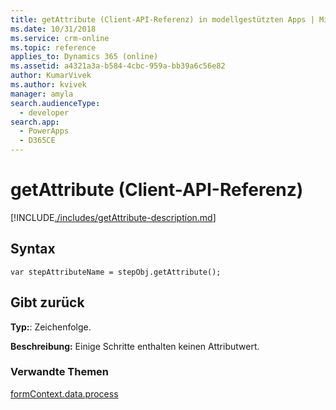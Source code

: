```yaml
---
title: getAttribute (Client-API-Referenz) in modellgestützten Apps | MicrosoftDocs
ms.date: 10/31/2018
ms.service: crm-online
ms.topic: reference
applies_to: Dynamics 365 (online)
ms.assetid: a4321a3a-b584-4cbc-959a-bb39a6c56e82
author: KumarVivek
ms.author: kvivek
manager: amyla
search.audienceType:
  - developer
search.app:
  - PowerApps
  - D365CE
---
```

# <a name="getattribute-client-api-reference"></a>getAttribute (Client-API-Referenz)



[!INCLUDE[./includes/getAttribute-description.md](./includes/getAttribute-description.md)]

## <a name="syntax"></a>Syntax

`var stepAttributeName = stepObj.getAttribute();`

## <a name="returns"></a>Gibt zurück

**Typ:**: Zeichenfolge. 

**Beschreibung:** Einige Schritte enthalten keinen Attributwert.

### <a name="related-topics"></a>Verwandte Themen

[formContext.data.process](../../formContext-data-process.md)
 


